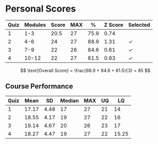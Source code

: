# Personal Scores

| Quiz | Modules | Score | MAX | %    | Z Score | Selected     |
| ---- | ------- | ----- | --- | ---- | ------- | ------------ |
| 1    | 1-3     | 20.5  | 27  | 75.9 | 0.74    |              |
| 2    | 4-6     | 24    | 27  | 88.9 | 1.31    | $\checkmark$ |
| 3    | 7-9     | 22    | 26  | 84.6 | 0.61    | $\checkmark$ |
| 4    | 10-12   | 22    | 27  | 81.5 | 0.83    | $\checkmark$ |

$$
\text{Overall Score} = \frac{88.9 + 84.6 + 81.5}{3} = 85
$$

## Course Performance

| Quiz | Mean  | SD   | Median | MAX | UQ  | LQ    |
| ---- | ----- | ---- | ------ | --- | --- | ----- |
| 1    | 17.17 | 4.48 | 17     | 27  | 21  | 14    |
| 2    | 18.55 | 4.17 | 19     | 27  | 22  | 16    |
| 3    | 19.14 | 4.67 | 20     | 26  | 23  | 17    |
| 4    | 18.27 | 4.47 | 19     | 27  | 22  | 15.25 |
